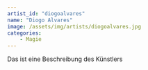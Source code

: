 ```yaml
---
artist_id: "diogoalvares"
name: "Diogo Alvares"
image: /assets/img/artists/diogoalvares.jpg
categories:
    - Magie
---
```

Das ist eine Beschreibung des Künstlers
